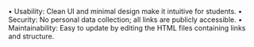 • Usability: Clean UI and minimal design make it intuitive for students.
• Security: No personal data collection; all links are publicly accessible.
• Maintainability: Easy to update by editing the HTML files containing links and structure.